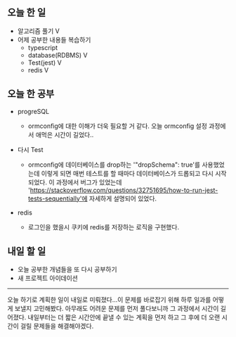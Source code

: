 ## 오늘 한 일

- 알고리즘 풀기 V
- 어제 공부한 내용들 복습하기
  - typescript 
  - database(RDBMS) V
  - Test(jest) V
  - redis V

## 오늘 한 공부

- progreSQL
  - ormconfig에 대한 이해가 더욱 필요할 거 같다. 오늘 ormconfig 설정 과정에서 애먹은 시간이 길었다..
  
- 다시 Test
  - ormconfig에 데이터베이스를 drop하는  '"dropSchema": true'를 사용했었는데 이렇게 되면 매번 테스트를 할 때마다 데이터베이스가 드롭되고 다시 시작되었다.
  이 과정에서 버그가 있었는데 'https://stackoverflow.com/questions/32751695/how-to-run-jest-tests-sequentially'에 자세하게 설명되어 있었다.
  
- redis
  - 로그인을 했을시 쿠키에 redis를 저장하는 로직을 구현했다.

  
## 내일 할 일

- 오늘 공부한 개념들을 또 다시 공부하기
- 새 프로젝트 아이데이션


---------

오늘 하기로 계획한 일이 내일로 미뤄졌다...이 문제를 바로잡기 위해 하루 일과를 어떻게 보낼지 고민해봤다. 
아무래도 어려운 문제를 먼저 풀다보니까 그 과정에서 시간이 길어졌다.
내일부터는 더 짧은 시간안에 끝낼 수 있는 계획을 먼저 하고 그 후에 더 오랜 시간이 걸릴 문제들을 해결해야겠다.

  
